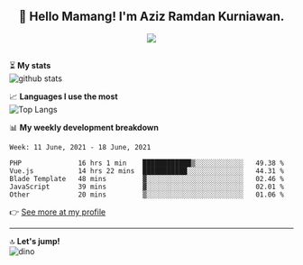 <h2 align="center">👋 Hello Mamang! I'm Aziz Ramdan Kurniawan.</h2>  
<p align="center">
  <img src="https://komarev.com/ghpvc/?username=azizramdan"> <br><br>
</p>
    
⏳ **My stats**  
![github stats](https://github-readme-stats.vercel.app/api?username=azizramdan&show_icons=true&count_private=true&title_color=000&hide_border=true&hide_title=true)  

📈 **Languages I use the most**  
![Top Langs](https://github-readme-stats.vercel.app/api/top-langs/?username=azizramdan&layout=compact&langs_count=6&hide=tsql&hide_border=true&hide_title=true&exclude_repo=Futsal-Go,Futsal-Go-Admin,Sistem-Informasi-Sensus-Harian-Rawat-Inap)  

📊 **My weekly development breakdown**
<!--START_SECTION:waka-->
```text
Week: 11 June, 2021 - 18 June, 2021

PHP              16 hrs 1 min    ████████████▒░░░░░░░░░░░░   49.38 % 
Vue.js           14 hrs 22 mins  ███████████░░░░░░░░░░░░░░   44.31 % 
Blade Template   48 mins         ▓░░░░░░░░░░░░░░░░░░░░░░░░   02.46 % 
JavaScript       39 mins         ▓░░░░░░░░░░░░░░░░░░░░░░░░   02.01 % 
Other            20 mins         ▒░░░░░░░░░░░░░░░░░░░░░░░░   01.06 % 
```
<!--END_SECTION:waka-->
👉 [See more at my profile](https://wakatime.com/@azizramdan)
***
🔝 **Let's jump!**  
![dino](https://raw.githubusercontent.com/azizramdan/azizramdan/master/dino.gif)  
